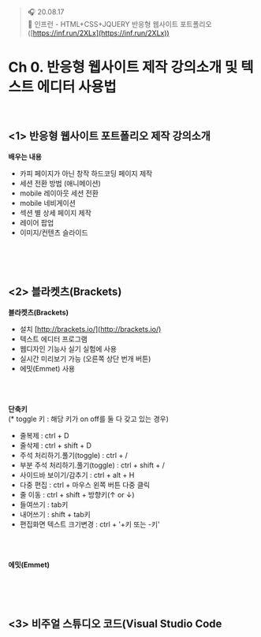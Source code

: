 ﻿> 🎧 20.08.17 <br>
> 🧩 인프런 - HTML+CSS+JQUERY 반응형 웹사이트 포트폴리오 ([https://inf.run/2XLx](https://inf.run/2XLx))

# Ch 0. 반응형 웹사이트 제작 강의소개 및 텍스트 에디터 사용법

<br>

## <1> 반응형 웹사이트 포트폴리오 제작 강의소개

**배우는 내용**
- 카피 페이지가 아닌 창작 하드코딩 페이지 제작
- 세션 전환 방법 (애니메이션)
- mobile 레이아웃 세션 전환
- mobile 네비게이션
- 섹션 별 상세 페이지 제작
- 레이어 팝업
- 이미지/컨텐츠 슬라이드

<br><br><br>

## <2> 블라켓츠(Brackets)

**블라켓츠(Brackets)**
- 설치 [http://brackets.io/](http://brackets.io/)
- 텍스트 에디터 프로그램
- 웹디자인 기능사 실기 실험에 사용
- 실시간 미리보기 가능 (오른쪽 상단 번개 버튼)
- 에밋(Emmet) 사용

<br><br>

**단축키**<br>
(* toggle 키 : 해당 키가 on off를 둘 다 갖고 있는 경우)<br>
- 줄복제 : ctrl + D<br>
- 줄삭제 : ctrl + shift + D
- 주석 처리하기.풀기(toggle) : ctrl + /
- 부분 주석 처리하기.풀기(toggle) : ctrl + shift + / 
- 사이드바 보이기/감추기 : ctrl + alt + H
- 다중 편집 : ctrl + 마우스 왼쪽 버튼 다중 클릭
- 줄 이동 : ctrl + shift + 방향키(↑ or ↓)
- 들여쓰기 : tab키
- 내어쓰기 : shift + tab키
- 편집화면 텍스트 크기변경 : ctrl + '+키 또는 -키'

<br><br>

**에밋(Emmet)**

<br><br><br>

## <3> 비주얼 스튜디오 코드(Visual Studio Code
